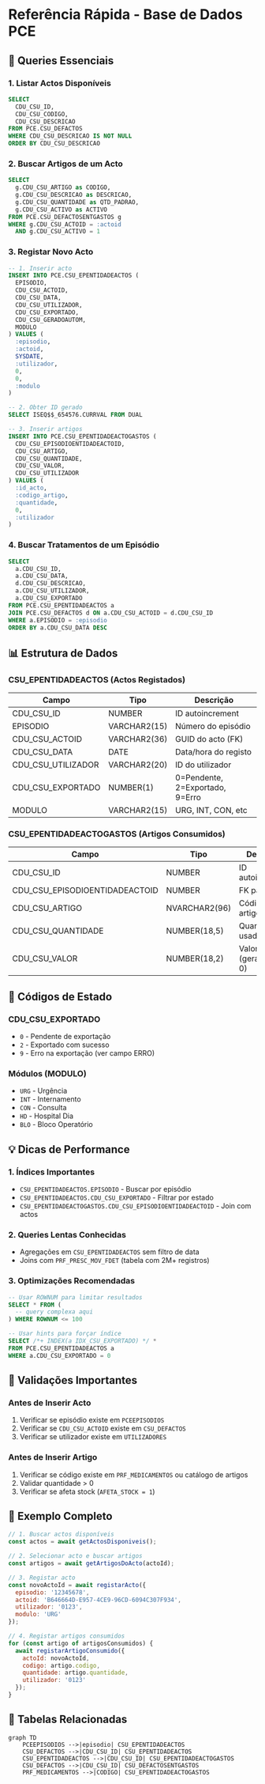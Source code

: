 # Referência Rápida - Base de Dados PCE

## 🎯 Queries Essenciais

### 1. Listar Actos Disponíveis

```sql
SELECT 
  CDU_CSU_ID,
  CDU_CSU_CODIGO,
  CDU_CSU_DESCRICAO
FROM PCE.CSU_DEFACTOS
WHERE CDU_CSU_DESCRICAO IS NOT NULL
ORDER BY CDU_CSU_DESCRICAO
```

### 2. Buscar Artigos de um Acto

```sql
SELECT 
  g.CDU_CSU_ARTIGO as CODIGO,
  g.CDU_CSU_DESCRICAO as DESCRICAO,
  g.CDU_CSU_QUANTIDADE as QTD_PADRAO,
  g.CDU_CSU_ACTIVO as ACTIVO
FROM PCE.CSU_DEFACTOSENTGASTOS g
WHERE g.CDU_CSU_ACTOID = :actoid
  AND g.CDU_CSU_ACTIVO = 1
```

### 3. Registar Novo Acto

```sql
-- 1. Inserir acto
INSERT INTO PCE.CSU_EPENTIDADEACTOS (
  EPISODIO,
  CDU_CSU_ACTOID,
  CDU_CSU_DATA,
  CDU_CSU_UTILIZADOR,
  CDU_CSU_EXPORTADO,
  CDU_CSU_GERADOAUTOM,
  MODULO
) VALUES (
  :episodio,
  :actoid,
  SYSDATE,
  :utilizador,
  0,
  0,
  :modulo
)

-- 2. Obter ID gerado
SELECT ISEQ$$_654576.CURRVAL FROM DUAL

-- 3. Inserir artigos
INSERT INTO PCE.CSU_EPENTIDADEACTOGASTOS (
  CDU_CSU_EPISODIOENTIDADEACTOID,
  CDU_CSU_ARTIGO,
  CDU_CSU_QUANTIDADE,
  CDU_CSU_VALOR,
  CDU_CSU_UTILIZADOR
) VALUES (
  :id_acto,
  :codigo_artigo,
  :quantidade,
  0,
  :utilizador
)
```

### 4. Buscar Tratamentos de um Episódio

```sql
SELECT 
  a.CDU_CSU_ID,
  a.CDU_CSU_DATA,
  d.CDU_CSU_DESCRICAO,
  a.CDU_CSU_UTILIZADOR,
  a.CDU_CSU_EXPORTADO
FROM PCE.CSU_EPENTIDADEACTOS a
JOIN PCE.CSU_DEFACTOS d ON a.CDU_CSU_ACTOID = d.CDU_CSU_ID
WHERE a.EPISODIO = :episodio
ORDER BY a.CDU_CSU_DATA DESC
```

## 📊 Estrutura de Dados

### CSU_EPENTIDADEACTOS (Actos Registados)

| Campo | Tipo | Descrição |
|-------|------|-----------|
| CDU_CSU_ID | NUMBER | ID autoincrement |
| EPISODIO | VARCHAR2(15) | Número do episódio |
| CDU_CSU_ACTOID | VARCHAR2(36) | GUID do acto (FK) |
| CDU_CSU_DATA | DATE | Data/hora do registo |
| CDU_CSU_UTILIZADOR | VARCHAR2(20) | ID do utilizador |
| CDU_CSU_EXPORTADO | NUMBER(1) | 0=Pendente, 2=Exportado, 9=Erro |
| MODULO | VARCHAR2(15) | URG, INT, CON, etc |

### CSU_EPENTIDADEACTOGASTOS (Artigos Consumidos)

| Campo | Tipo | Descrição |
|-------|------|-----------|
| CDU_CSU_ID | NUMBER | ID autoincrement |
| CDU_CSU_EPISODIOENTIDADEACTOID | NUMBER | FK para acto |
| CDU_CSU_ARTIGO | NVARCHAR2(96) | Código do artigo |
| CDU_CSU_QUANTIDADE | NUMBER(18,5) | Quantidade usada |
| CDU_CSU_VALOR | NUMBER(18,2) | Valor (geralmente 0) |

## 🔧 Códigos de Estado

### CDU_CSU_EXPORTADO

- `0` - Pendente de exportação
- `2` - Exportado com sucesso
- `9` - Erro na exportação (ver campo ERRO)

### Módulos (MODULO)

- `URG` - Urgência
- `INT` - Internamento
- `CON` - Consulta
- `HD` - Hospital Dia
- `BLO` - Bloco Operatório

## 💡 Dicas de Performance

### 1. Índices Importantes

- `CSU_EPENTIDADEACTOS.EPISODIO` - Buscar por episódio
- `CSU_EPENTIDADEACTOS.CDU_CSU_EXPORTADO` - Filtrar por estado
- `CSU_EPENTIDADEACTOGASTOS.CDU_CSU_EPISODIOENTIDADEACTOID` - Join com actos

### 2. Queries Lentas Conhecidas

- Agregações em `CSU_EPENTIDADEACTOS` sem filtro de data
- Joins com `PRF_PRESC_MOV_FDET` (tabela com 2M+ registros)

### 3. Optimizações Recomendadas

```sql
-- Usar ROWNUM para limitar resultados
SELECT * FROM (
  -- query complexa aqui
) WHERE ROWNUM <= 100

-- Usar hints para forçar índice
SELECT /*+ INDEX(a IDX_CSU_EXPORTADO) */ *
FROM PCE.CSU_EPENTIDADEACTOS a
WHERE a.CDU_CSU_EXPORTADO = 0
```

## 🚨 Validações Importantes

### Antes de Inserir Acto

1. Verificar se episódio existe em `PCEEPISODIOS`
2. Verificar se `CDU_CSU_ACTOID` existe em `CSU_DEFACTOS`
3. Verificar se utilizador existe em `UTILIZADORES`

### Antes de Inserir Artigo

1. Verificar se código existe em `PRF_MEDICAMENTOS` ou catálogo de artigos
2. Validar quantidade > 0
3. Verificar se afeta stock (`AFETA_STOCK = 1`)

## 📝 Exemplo Completo

```javascript
// 1. Buscar actos disponíveis
const actos = await getActosDisponiveis();

// 2. Selecionar acto e buscar artigos
const artigos = await getArtigosDoActo(actoId);

// 3. Registar acto
const novoActoId = await registarActo({
  episodio: '12345678',
  actoid: 'B646664D-E957-4CE9-96CD-6094C307F934',
  utilizador: '0123',
  modulo: 'URG'
});

// 4. Registar artigos consumidos
for (const artigo of artigosConsumidos) {
  await registarArtigoConsumido({
    actoId: novoActoId,
    codigo: artigo.codigo,
    quantidade: artigo.quantidade,
    utilizador: '0123'
  });
}
```

## 🔗 Tabelas Relacionadas

```mermaid
graph TD
    PCEEPISODIOS -->|episodio| CSU_EPENTIDADEACTOS
    CSU_DEFACTOS -->|CDU_CSU_ID| CSU_EPENTIDADEACTOS
    CSU_EPENTIDADEACTOS -->|CDU_CSU_ID| CSU_EPENTIDADEACTOGASTOS
    CSU_DEFACTOS -->|CDU_CSU_ID| CSU_DEFACTOSENTGASTOS
    PRF_MEDICAMENTOS -->|CODIGO| CSU_EPENTIDADEACTOGASTOS
```
